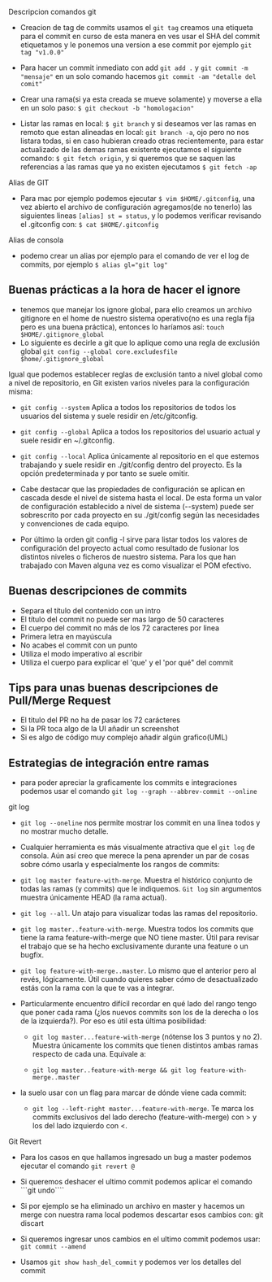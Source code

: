Descripcion comandos git
- Creacion de tag de commits usamos el ```git tag``` creamos una etiqueta para el commit en curso de esta manera en ves usar el SHA del commit etiquetamos y le ponemos una version a ese commit por ejemplo ```git tag "v1.0.0"```
- Para hacer un commit inmediato con add ```git add .``` y  ```git commit -m "mensaje"``` en un solo comando hacemos ```git commit -am "detalle del comit"```
- Crear una rama(si ya esta creada se mueve solamente) y moverse a ella en un solo paso: ```$ git checkout -b "homologacion"```

- Listar las ramas en local: ```$ git branch``` y si deseamos ver las ramas en remoto que estan alineadas en local: ```git branch -a```, ojo pero no nos listara todas, si en caso hubieran creado otras recientemente, para estar actualizado de las demas ramas existente ejecutamos el siguiente comando: ```$ git fetch origin```,  y si queremos que se saquen las referencias a las ramas que ya no existen ejecutamos ```$ git fetch -ap```

Alias de GIT
- Para mac por ejemplo podemos ejecutar ```$ vim $HOME/.gitconfig```, una vez abierto el archivo de configuración agregamos(de no tenerlo) las siguientes lineas ```[alias] st = status```, y lo podemos verificar revisando el .gitconfig con: ```$ cat $HOME/.gitconfig```

Alias de consola
- podemo crear un alias por ejemplo para el comando de ver el log de commits, por ejemplo ```$ alias gl="git log"```


## Buenas prácticas a la hora de hacer el ignore

- tenemos que manejar los ignore global, para ello creamos un archivo gitignore en el home de nuestro sistema operativo(no es una regla fija pero es una buena práctica), entonces lo haríamos así: ```touch $HOME/.gitignore_global``` 
- Lo siguiente es decirle a git que lo aplique como una regla de exclusión global ```git config --global core.excludesfile $home/.gitignore_global```

Igual que podemos establecer reglas de exclusión tanto a nivel global como a nivel de repositorio, en Git existen varios niveles para la configuración misma:

- ```git config --system``` Aplica a todos los repositorios de todos los usuarios del sistema y suele residir en /etc/gitconfig.
- ```git config --global``` Aplica a todos los repositorios del usuario actual y suele residir en ~/.gitconfig.
- ```git config --local``` Aplica únicamente al repositorio en el que estemos trabajando y suele residir en ./git/config dentro del proyecto. Es la opción predeterminada y por tanto se suele omitir.

- Cabe destacar que las propiedades de configuración se aplican en cascada desde el nivel de sistema hasta el local. De esta forma un valor de configuración establecido a nivel de sistema (--system) puede ser sobrescrito por cada proyecto en su ./git/config según las necesidades y convenciones de cada equipo.

- Por último la orden git config -l sirve para listar todos los valores de configuración del proyecto actual como resultado de fusionar los distintos niveles o ficheros de nuestro sistema. Para los que han trabajado con Maven alguna vez es como visualizar el POM efectivo.

## Buenas descripciones de commits

- Separa el título del contenido con un intro
- El título del commit no puede ser mas largo de 50 caracteres
- El cuerpo del commit no más de los 72 caracteres por linea
- Primera letra en mayúscula
- No acabes el commit con un punto
- Utiliza el modo imperativo al escribir
- Utiliza el cuerpo para explicar el 'que' y el 'por qué" del commit

## Tips para unas buenas descripciones de Pull/Merge Request

- El titulo del PR no ha de pasar los 72 carácteres
- Si la PR toca algo de la UI añadir un screenshot
- Si es algo de código muy complejo añadir algún grafico(UML)

## Estrategias de integración  entre ramas

- para poder apreciar la graficamente los commits e integraciones podemos usar el comando ```git log --graph --abbrev-commit --online```

git log

- ```git log --oneline``` nos permite mostrar los commit en una linea todos y no mostrar mucho detalle.

- Cualquier herramienta es más visualmente atractiva que el ```git log``` de consola. Aún así creo que merece la pena aprender un par de cosas sobre cómo usarla y especialmente los rangos de commits:

- ```git log master feature-with-merge```. Muestra el histórico conjunto de todas las ramas (y commits) que le indiquemos. ```Git log``` sin argumentos muestra únicamente HEAD (la rama actual).

- ```git log --all```. Un atajo para visualizar todas las ramas del repositorio.

- ```git log master..feature-with-merge```. Muestra todos los commits que tiene la rama feature-with-merge que NO tiene master. Útil para revisar el trabajo que se ha hecho exclusivamente durante una feature o un bugfix.

- ```git log feature-with-merge..master```. Lo mismo que el anterior pero al revés, lógicamente. Útil cuando quieres saber cómo de desactualizado estás con la rama con la que te vas a integrar.

- Particularmente encuentro difícil recordar en qué lado del rango tengo que poner cada rama (¿los nuevos commits son los de la derecha o los de la izquierda?). Por eso es útil esta última posibilidad:

    - ```git log master...feature-with-merge``` (nótense los 3 puntos y no 2). Muestra únicamente los commits que tienen distintos ambas ramas respecto de cada una. Equivale a:

    - ```git log master..feature-with-merge && git log feature-with-merge..master```

- la suelo usar con un flag para marcar de dónde viene cada commit:

    - ```git log --left-right master...feature-with-merge```. Te marca los commits exclusivos del lado derecho (feature-with-merge) con > y los del lado izquierdo con <.

Git Revert

- Para los casos en que hallamos ingresado un bug a master podemos ejecutar el comando ```git revert @```

- Si queremos deshacer el ultimo commit podemos aplicar el comando ```git undo````

- Si por ejemplo se ha eliminado un archivo en master y hacemos un merge con nuestra rama local podemos descartar esos cambios con: git discart

- Si queremos ingresar unos cambios en el ultimo commit podemos usar: ```git commit --amend```

- Usamos ```git show hash_del_commit``` y podemos ver los detalles del commit
